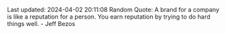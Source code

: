 Last updated: 2024-04-02 20:11:08
Random Quote: A brand for a company is like a reputation for a person. You earn reputation by trying to do hard things well. - Jeff Bezos